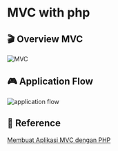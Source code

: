 # MVC with php

## 🎬 Overview MVC
![MVC](https://user-images.githubusercontent.com/62281277/171980523-0fed4258-fd32-49b7-8dc9-0bd1e608bafa.png)


## 🎮 Application Flow
![application flow](https://user-images.githubusercontent.com/62281277/171980526-1c02aa18-efbb-4f45-bfa8-eca7ff222bae.png)


## 🎰 Reference
[Membuat Aplikasi MVC dengan PHP](https://www.youtube.com/playlist?list=PLFIM0718LjIVEh_d-h5wAjsdv2W4SAtkx)
